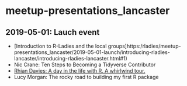 # meetup-presentations_lancaster

## 2019-05-01: Lauch event

* [Introduction to R-Ladies and the local groups]https:/rladies/meetup-presentations_lancaster/2019-05-01-launch/introducing-rladies-lancaster/introducing-rladies-lancaster.html#1)
* Nic Crane: Ten Steps to Becoming a Tidyverse Contributor
* [Rhian Davies: A day in the life with R. A whirlwind tour.](https:/rladies/meetup-presentations_lancaster/2019-05-01-launch/day-in-the-life/day-in-the-life.html#1)
* Lucy Morgan: The rocky road to building my first R package
